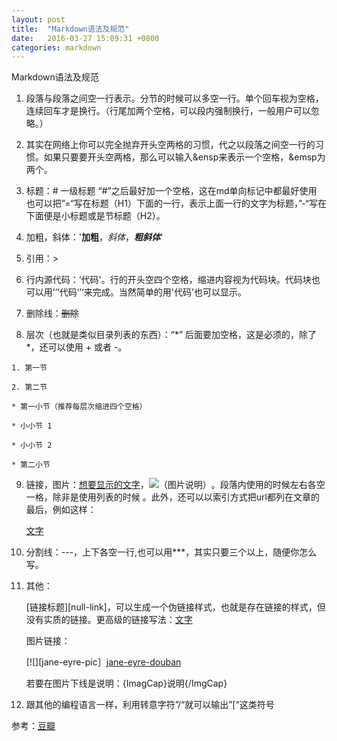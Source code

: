 ```yaml
---
layout: post
title:  "Markdown语法及规范"
date:   2016-03-27 15:09:31 +0800
categories: markdown
---
```

Markdown语法及规范

  1. 段落与段落之间空一行表示。分节的时候可以多空一行。单个回车视为空格，连续回车才是换行。（行尾加两个空格，可以段内强制换行，一般用户可以忽略。）
  
  2. 其实在网络上你可以完全抛弃开头空两格的习惯，代之以段落之间空一行的习惯。如果只要要开头空两格，那么可以输入&ensp来表示一个空格，&emsp为两个。
  
  3. 标题：# 一级标题
     “#”之后最好加一个空格，这在md单向标记中都最好使用
      也可以把”=“写在标题（H1）下面的一行，表示上面一行的文字为标题，”-“写在下面便是小标题或是节标题（H2）。

  4. 加粗，斜体：'**加粗**，*斜体*，***粗斜体***'
  
  5. 引用：>
  
  6. 行内源代码：‘代码'。行的开头空四个空格，缩进内容视为代码块。代码块也可以用’‘’代码‘’‘来完成。当然简单的用'代码'也可以显示。
  
  7. 删除线：~~删除~~
  
  8. 层次（也就是类似目录列表的东西）：“*” 后面要加空格，这是必须的，除了 *，还可以使用 + 或者 -。
  
    1. 第一节
    
    2. 第二节
    
    * 第一小节（推荐每层次缩进四个空格）
    
    * 小小节 1
    
    * 小小节 2
    
    * 第二小节
    
  9. 链接，图片：[想要显示的文字](链接,"Title")，![（图片说明）](图片链接)。段落内使用的时候左右各空一格，除非是使用列表的时候      。此外，还可以以索引方式把url都列在文章的最后，例如这样：
  
        [文字][1]

        [1]: 链接（不要忘记冒号后面的空格，title的写法与上类似）
        
  10. 分割线：---，上下各空一行,也可以用***，其实只要三个以上，随便你怎么写。
  
  11. 其他：
  
      [链接标题][null-link]，可以生成一个伪链接样式，也就是存在链接的样式，但没有实质的链接。更高级的链接写法：[文字][hover]

      [hover]:链接"悬停文字"
      
      图片链接：
      
      [![][jane-eyre-pic］[jane-eyre-douban]
      
      [jane-eyre-pic]: http://img3.douban.com/mpic/s1108264.jpg
      
      [jane-eyre-douban]: http://book.douban.com/subject/1141406/
      
      若要在图片下线是说明：{ImagCap}说明{/ImgCap}
      
  12. 跟其他的编程语言一样，利用转意字符”/“就可以输出”[“这类符号
  
  参考：[豆瓣](https://www.douban.com/note/485099162/)
